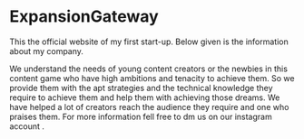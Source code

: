 # ExpansionGateway
This the official website of my first start-up. Below given is the information about my company.

We understand the needs of young content creators or the newbies in this content game who have high ambitions and tenacity to achieve them. So we provide them with the apt strategies and the technical knowledge they require to achieve them and help them with achieving those dreams. We have helped a lot of creators reach the audience they require and one who praises them. For more information fell free to dm us on our instagram account .
